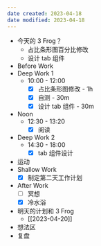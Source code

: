 ```yaml
---
date created: 2023-04-18 
date modified: 2023-04-18
---
```

- 今天的 3 Frog？
	- 占比条形图百分比修改
	- 设计 tab 组件
- Before Work
- Deep Work 1
	- 10:00 - 12:00
		- [x] 占比条形图修改 - 1h
		- [x] 自测 - 30m
		- [x] 设计 tab 组件 - 30m
- Noon
	- 12:30 - 13:20
		- [x] 阅读
- Deep Work 2
	- 14:30 - 18:00
		- [x] tab 组件设计
- 运动
- Shallow Work
	- [x] 制定第二天工作计划
- After Work
	- [ ] 冥想
	- [x] 冷水浴
- 明天的计划和 3 Frog
	- [[2023-04-20]]
- 想法区
- 复盘
